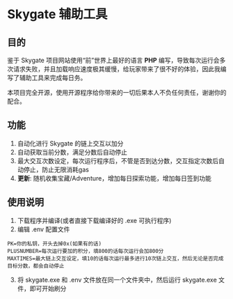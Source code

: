 # Skygate 辅助工具

## 目的
鉴于 Skygate 项目网站使用“前”世界上最好的语言 **PHP** 编写，导致每次运行会多次请求失败，并且加载响应速度极其缓慢，给玩家带来了很不好的体验，因此我编写了辅助工具来完成每日务。

本项目完全开源，使用开源程序给你带来的一切后果本人不负任何责任，谢谢你的配合。

## 功能
1. 自动化进行 Skygate 的链上交互以加分
2. 自动获取当前分数，满足分数后自动停止
3. 最大交互次数设定，每次运行程序后，不管是否到达分数，交互指定次数后自动停止，防止无限消耗gas
4. **更新**: 随机收集宝藏/Adventure，增加每日探索功能，增加每日签到功能

## 使用说明
1. 下载程序并编译(或者直接下载编译好的 .exe 可执行程序)
2. 编辑 .env 配置文件

``` env
PK=你的私钥，开头去掉0x(如果有的话)
PLUSNUMBER=每次运行要加的积分，填800的话每次运行会加800分
MAXTIMES=最大链上交互设定，填10的话每次运行最多进行10次链上交互，然后无论是否完成目标分数，都会自动停止
```
3. 将 skygate.exe 和 .env 文件放在同一个文件夹中，然后运行 skygate.exe 文件，即可开始刷分
